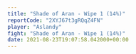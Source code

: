 ```yaml
---
title: "Shade of Aran - Wipe 1 (14%)"
reportCode: "2XYJ67t3gRQqZ4FN"
player: "Aslandy"
fight: "Shade of Aran - Wipe 1 (14%)"
date: 2021-08-23T19:07:58.042000+00:00
---
```

